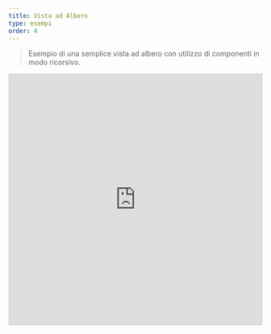 ```yaml
---
title: Vista ad Albero
type: esempi
order: 4
---
```


> Esempio di una semplice vista ad albero con utilizzo di componenti in modo ricorsivo.

<iframe width="100%" height="500" src="https://jsfiddle.net/yyx990803/u4n1m04q/embedded/result,html,js,css" allowfullscreen="allowfullscreen" frameborder="0"></iframe>
